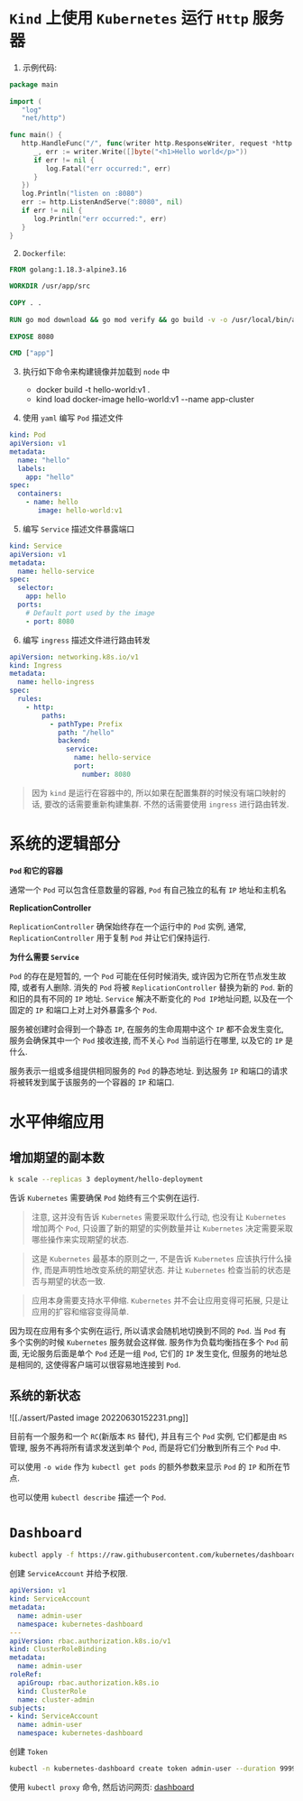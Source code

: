 ```toc
```

# `Kind` 上使用 `Kubernetes` 运行 `Http` 服务器

1. 示例代码:

```go
package main  
  
import (  
   "log"  
   "net/http")  
  
func main() {  
   http.HandleFunc("/", func(writer http.ResponseWriter, request *http.Request) {  
      _, err := writer.Write([]byte("<h1>Hello world</p>"))  
      if err != nil {  
         log.Fatal("err occurred:", err)  
      }  
   })  
   log.Println("listen on :8080")  
   err := http.ListenAndServe(":8080", nil)  
   if err != nil {  
      log.Println("err occurred:", err)  
   }  
}
```

2. `Dockerfile`:

```dockerfile
FROM golang:1.18.3-alpine3.16  
  
WORKDIR /usr/app/src  
  
COPY . .  
  
RUN go mod download && go mod verify && go build -v -o /usr/local/bin/app .  
  
EXPOSE 8080  
  
CMD ["app"]
```

3. 执行如下命令来构建镜像并加载到 `node` 中
	* docker build -t hello-world:v1 .
	* kind load docker-image hello-world:v1 --name app-cluster

4. 使用 `yaml` 编写 `Pod` 描述文件

```yaml
kind: Pod  
apiVersion: v1  
metadata:  
  name: "hello"  
  labels:  
    app: "hello"  
spec:  
  containers:  
    - name: hello  
       image: hello-world:v1  
```

5. 编写 `Service` 描述文件暴露端口

```yaml
kind: Service  
apiVersion: v1  
metadata:  
  name: hello-service  
spec:  
  selector:  
    app: hello  
  ports:  
    # Default port used by the image  
    - port: 8080
```

6. 编写 `ingress` 描述文件进行路由转发

```yaml
apiVersion: networking.k8s.io/v1  
kind: Ingress  
metadata:  
  name: hello-ingress  
spec:  
  rules:  
    - http:  
        paths:  
          - pathType: Prefix  
            path: "/hello"  
            backend:  
              service:  
                name: hello-service  
                port:  
                  number: 8080
```

> 因为 `kind` 是运行在容器中的, 所以如果在配置集群的时候没有端口映射的话, 要改的话需要重新构建集群. 不然的话需要使用 `ingress` 进行路由转发.

# 系统的逻辑部分

**`Pod` 和它的容器**

通常一个 `Pod` 可以包含任意数量的容器, `Pod` 有自己独立的私有 `IP` 地址和主机名

**ReplicationController**

`ReplicationController` 确保始终存在一个运行中的 `Pod` 实例, 通常, `ReplicationController` 用于复制 `Pod` 并让它们保持运行.

**为什么需要 `Service`**

`Pod` 的存在是短暂的, 一个 `Pod` 可能在任何时候消失, 或许因为它所在节点发生故障, 或者有人删除. 消失的 `Pod` 将被 `ReplicationController` 替换为新的 `Pod`. 新的和旧的具有不同的 `IP` 地址. `Service` 解决不断变化的 `Pod IP`地址问题, 以及在一个固定的 `IP` 和端口上对上对外暴露多个 `Pod`.

服务被创建时会得到一个静态 `IP`, 在服务的生命周期中这个 `IP` 都不会发生变化, 服务会确保其中一个 `Pod` 接收连接, 而不关心 `Pod` 当前运行在哪里, 以及它的 `IP` 是什么.

服务表示一组或多组提供相同服务的 `Pod` 的静态地址. 到达服务 `IP` 和端口的请求将被转发到属于该服务的一个容器的 `IP` 和端口.

# 水平伸缩应用

## 增加期望的副本数

```bash
k scale --replicas 3 deployment/hello-deployment
```

告诉 `Kubernetes` 需要确保 `Pod` 始终有三个实例在运行.

> 注意, 这并没有告诉 `Kubernetes` 需要采取什么行动, 也没有让 `Kubernetes` 增加两个 `Pod`, 只设置了新的期望的实例数量并让 `Kubernetes` 决定需要采取哪些操作来实现期望的状态.

> 这是 `Kubernetes` 最基本的原则之一, 不是告诉 `Kubernetes` 应该执行什么操作, 而是声明性地改变系统的期望状态. 并让 `Kubernetes` 检查当前的状态是否与期望的状态一致.

> 应用本身需要支持水平伸缩. `Kubernetes` 并不会让应用变得可拓展, 只是让应用的扩容和缩容变得简单.

因为现在应用有多个实例在运行, 所以请求会随机地切换到不同的 `Pod`. 当 `Pod` 有多个实例的时候 `Kubernetes` 服务就会这样做. 服务作为负载均衡挡在多个 `Pod` 前面, 无论服务后面是单个 `Pod` 还是一组 `Pod`, 它们的 `IP` 发生变化, 但服务的地址总是相同的, 这使得客户端可以很容易地连接到 `Pod`.

## 系统的新状态

![[./assert/Pasted image 20220630152231.png]]

目前有一个服务和一个 `RC`(新版本 `RS` 替代), 并且有三个 `Pod` 实例, 它们都是由 `RS` 管理, 服务不再将所有请求发送到单个 `Pod`, 而是将它们分散到所有三个 `Pod` 中.

可以使用 `-o wide` 作为 `kubectl get pods` 的额外参数来显示 `Pod` 的 `IP` 和所在节点.

也可以使用 `kubectl describe` 描述一个 `Pod`.

# `Dashboard`

```bash
kubectl apply -f https://raw.githubusercontent.com/kubernetes/dashboard/v2.5.0/aio/deploy/recommended.yaml
```

创建 `ServiceAccount` 并给予权限.

```yaml
apiVersion: v1
kind: ServiceAccount
metadata:
  name: admin-user
  namespace: kubernetes-dashboard
---
apiVersion: rbac.authorization.k8s.io/v1
kind: ClusterRoleBinding
metadata:
  name: admin-user
roleRef:
  apiGroup: rbac.authorization.k8s.io
  kind: ClusterRole
  name: cluster-admin
subjects:
- kind: ServiceAccount
  name: admin-user
  namespace: kubernetes-dashboard
```

创建 `Token`

```bash
kubectl -n kubernetes-dashboard create token admin-user --duration 9999h
```

使用 `kubectl proxy` 命令, 然后访问网页: [dashboard](http://localhost:8001/api/v1/namespaces/kubernetes-dashboard/services/https:kubernetes-dashboard:/proxy/)
